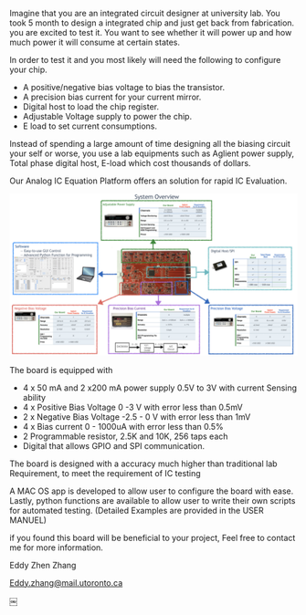 Imagine that you are an integrated circuit designer at university lab. You took 5 month to design a integrated chip and just get back from fabrication. you are excited to test it. You want to see whether it will power up and how much power it will consume at certain states.

In order to test it and you most likely will need the following to configure your chip.

 - A positive/negative bias voltage to bias the transistor. 
 - A precision bias current for your current mirror.
 - Digital host to load the chip register.
 - Adjustable Voltage supply to power the chip.
 - E load to set current consumptions.

Instead of spending a large amount of time designing all the biasing circuit your self 
or worse, you use a lab equipments such as Aglient power supply,  Total phase digital host, E-load which cost thousands of dollars.

Our Analog IC Equation Platform offers an solution for rapid IC Evaluation.

![alt tag](https://raw.githubusercontent.com/eddyzhangGit/analog-IC-EVA-board/master/image/2017_ECE496_Poster_final.001.jpeg)



The board is equipped with 

- 4 x 50 mA and 2 x200 mA power supply 0.5V to 3V with current Sensing ability
- 4 x Positive Bias Voltage 0 -3 V with error less than 0.5mV
- 2 x Negative Bias Voltage -2.5 - 0 V with error less than 1mV
- 4 x Bias current 0 - 1000uA with error less than 0.5%
- 2 Programmable resistor, 2.5K and 10K, 256 taps each
- Digital that allows GPIO and SPI communication.

The board is designed with a accuracy much higher than traditional lab Requirement,  to meet the requirement of IC testing

A MAC OS app is developed to allow user to  configure the board with ease.
Lastly, python functions are available to allow user to write their own scripts for automated testing. 
(Detailed Examples are provided in the USER MANUEL)
 
if you found this board will be beneficial to your project, Feel free to contact me for more information.

Eddy Zhen Zhang

Eddy.zhang@mail.utoronto.ca




￼
